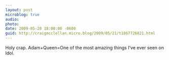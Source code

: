 ```yaml
---
layout: post
microblog: true
audio: 
photo: 
date: 2009-05-20 18:00:00 -0600
guid: http://craigmcclellan.micro.blog/2009/05/21/t1867726821.html
---
```

Holy crap. Adam+Queen=One of the most amazing things I've ever seen on Idol.

